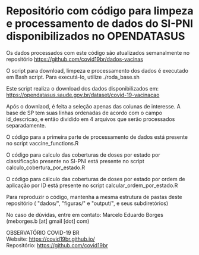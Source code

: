 # Repositório com código para limpeza e processamento de dados do SI-PNI disponibilizados no OPENDATASUS

Os dados processados com este código são atualizados semanalmente no repositório https://github.com/covid19br/dados-vacinas

O script para download, limpeza e processamento dos dados é executado em Bash script.
Para executá-lo, utilize ./roda_base.sh

Este script realiza o download dos dados disponibilizados em:
https://opendatasus.saude.gov.br/dataset/covid-19-vacinacao

Após o downlaod, é feita a seleção apenas das colunas de interesse.
A base de SP tem suas linhas ordenadas de acordo com o campo id_descricao, e então dividido em 4 arquivos que serão processados separadamente.

O código para a primeira parte de processamento de dados está presente no script vaccine_functions.R

O código para calculo das coberturas de doses por estado por classificação presente no SI-PNI está presente no script calculo_cobertura_por_estado.R

O código para cálculo das coberturas de doses por estado por ordem de aplicação por ID está presente no script calcular_ordem_por_estado.R

Para reproduzir o código, mantenha a mesma estrutura de pastas deste repositório ( "dados/", "figuras/" e "output/", e seus subdiretórios)

No caso de dúvidas, entre em contato: Marcelo Eduardo Borges (meborges.b [at] gmail [dot] com) 

OBSERVATÓRIO COVID-19 BR<br />
Website: https://covid19br.github.io/<br />
Repositório: https://github.com/covid19br<br />
<br />
